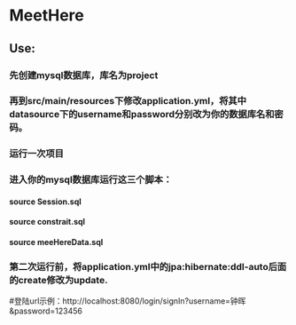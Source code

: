 # MeetHere
## Use:
### 先创建mysql数据库，库名为project
### 再到src/main/resources下修改application.yml，将其中datasource下的username和password分别改为你的数据库名和密码。
### 运行一次项目
### 进入你的mysql数据库运行这三个脚本：
#### source Session.sql 
#### source constrait.sql 
#### source meeHereData.sql
### 第二次运行前，将application.yml中的jpa:hibernate:ddl-auto后面的create修改为update.

#登陆url示例：http://localhost:8080/login/signIn?username=钟晖&password=123456
